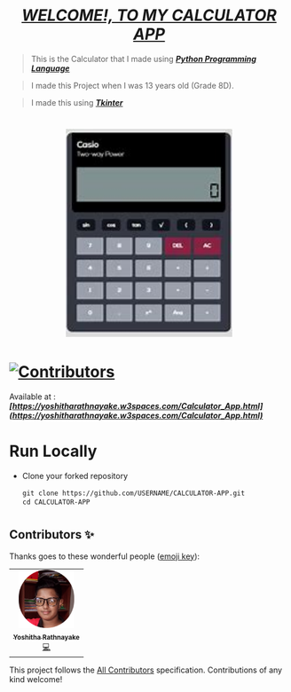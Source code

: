 # <div align="center"><a href="https://yoshitharathnayake.w3spaces.com/Calculator_App.html"><b><i>WELCOME!, TO MY CALCULATOR APP</i></b></a></div> 

> This is the Calculator that I made using <b><i>[Python Programming Language](https://www.w3schools.com/python/)</i></b>

> I made this Project when I was 13 years old (Grade 8D).

> I made this using <b><i>[Tkinter](https://docs.python.org/3/library/tkinter.html)</i></b>

# <div align="center"><img src="images/Calculator.jpg" width="300px"></div>

# [![Contributors](https://img.shields.io/badge/Contributors-1-lawngreen.svg?style=flat-square)](#contributors-)

Available at :  <b><i>[https://yoshitharathnayake.w3spaces.com/Calculator_App.html](https://yoshitharathnayake.w3spaces.com/Calculator_App.html)</i></b>

#
# Run Locally

- Clone your forked repository
    
    ```
    git clone https://github.com/USERNAME/CALCULATOR-APP.git
    cd CALCULATOR-APP
    ```
     
#
## Contributors ✨

Thanks goes to these wonderful people ([emoji key](https://allcontributors.org/docs/en/emoji-key)):

<!-- ALL-CONTRIBUTORS-LIST:START - Do not remove or modify this section -->
<!-- prettier-ignore-start -->
<!-- markdownlint-disable -->
<table>
  <tr>
    <td align="center"><a href="https://www.Yoshitha.tk"><img src="images/Yoshitha Rathnayake 2.png" width="100px;" alt="Yoshitha Rathnayake"/><br /><sub><b>Yoshitha Rathnayake</b></sub></a><br/><a href="https://github.com/YoshithaRathnayake/CALCULATOR-APP/commits?author=YoshithaRathnayake" title="Code">💻</a></td>
  </tr>
</table>

<!-- markdownlint-restore -->
<!-- prettier-ignore-end -->

<!-- ALL-CONTRIBUTORS-LIST:END -->

This project follows the [All Contributors](https://github.com/all-contributors/all-contributors) specification. Contributions of any kind welcome! 
